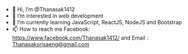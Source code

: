 - 👋 Hi, I’m @Thanasak1412
- 👀 I’m interested in web development
- 🌱 I’m currently learning JavaScript, ReactJS, NodeJS and Bootstrap
- 📫 How to reach me Facebook: https://www.facebook.com/Thanasak1412/ and Email : Thanasaksrisaeng@gmail.com

<!---
Thanasak1412/Thanasak1412 is a ✨ special ✨ repository because its `README.md` (this file) appears on your GitHub profile.
You can click the Preview link to take a look at your changes.
--->
